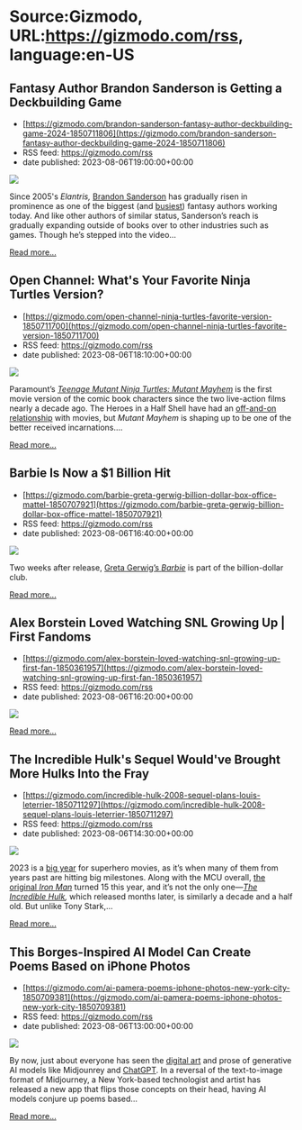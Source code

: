 # Source:Gizmodo, URL:https://gizmodo.com/rss, language:en-US

## Fantasy Author Brandon Sanderson is Getting a Deckbuilding Game
 - [https://gizmodo.com/brandon-sanderson-fantasy-author-deckbuilding-game-2024-1850711806](https://gizmodo.com/brandon-sanderson-fantasy-author-deckbuilding-game-2024-1850711806)
 - RSS feed: https://gizmodo.com/rss
 - date published: 2023-08-06T19:00:00+00:00

<img class="type:primaryImage" src="https://i.kinja-img.com/gawker-media/image/upload/s--YiPr4inj--/c_fit,fl_progressive,q_80,w_636/f277f6412a548857d0262778bee3a2dd.jpg" /><p>Since 2005's <em>Elantris, </em><a href="https://gizmodo.com/brandon-sanderson-s-message-to-publishing-is-mostly-a-m-1848673821">Brandon Sanderson</a> has gradually risen in prominence as one of the biggest (and <a href="https://gizmodo.com/brandon-sanderson-41-million-kickstarter-meaning-for-a-1848800172">busiest</a>) fantasy authors working today. And like other authors of similar status, Sanderson’s reach is gradually expanding outside of books over to other industries such as games. Though he’s stepped into the video…</p><p><a href="https://gizmodo.com/brandon-sanderson-fantasy-author-deckbuilding-game-2024-1850711806">Read more...</a></p>

## Open Channel: What's Your Favorite Ninja Turtles Version?
 - [https://gizmodo.com/open-channel-ninja-turtles-favorite-version-1850711700](https://gizmodo.com/open-channel-ninja-turtles-favorite-version-1850711700)
 - RSS feed: https://gizmodo.com/rss
 - date published: 2023-08-06T18:10:00+00:00

<img class="type:primaryImage" src="https://i.kinja-img.com/gawker-media/image/upload/s--x5P6i2hw--/c_fit,fl_progressive,q_80,w_636/5c79645d6b43ad3526ff906128c18dc7.jpg" /><p>Paramount’s <a href="https://gizmodo.com/tmnt-mutant-mayhem-review-seth-rogen-ninja-turtle-movie-1850675903"><em>Teenage Mutant Ninja Turtles: Mutant Mayhem</em></a><em> </em>is the first movie version of the comic book characters since the two live-action films nearly a decade ago. The Heroes in a Half Shell have had an <a href="https://gizmodo.com/ninja-turtles-movies-ranked-tmnt-teenage-mutant-films-1850683019">off-and-on relationship</a> with movies, but <em>Mutant Mayhem </em>is shaping up to be one of the better received incarnations.…</p><p><a href="https://gizmodo.com/open-channel-ninja-turtles-favorite-version-1850711700">Read more...</a></p>

## Barbie Is Now a $1 Billion Hit
 - [https://gizmodo.com/barbie-greta-gerwig-billion-dollar-box-office-mattel-1850707921](https://gizmodo.com/barbie-greta-gerwig-billion-dollar-box-office-mattel-1850707921)
 - RSS feed: https://gizmodo.com/rss
 - date published: 2023-08-06T16:40:00+00:00

<img class="type:primaryImage" src="https://i.kinja-img.com/gawker-media/image/upload/s--oAI7j2ei--/c_fit,fl_progressive,q_80,w_636/37f91a582780de54d1b07de754dcd5bc.jpg" /><p>Two weeks after release, <a href="https://gizmodo.com/barbie-review-margot-robbie-greta-gerwig-ryan-gosling-1850660597">Greta Gerwig’s </a><a href="https://gizmodo.com/barbie-review-margot-robbie-greta-gerwig-ryan-gosling-1850660597"><em>Barbie</em></a><em> </em>is part of the billion-dollar club.<br /></p><p><a href="https://gizmodo.com/barbie-greta-gerwig-billion-dollar-box-office-mattel-1850707921">Read more...</a></p>

## Alex Borstein Loved Watching SNL Growing Up | First Fandoms
 - [https://gizmodo.com/alex-borstein-loved-watching-snl-growing-up-first-fan-1850361957](https://gizmodo.com/alex-borstein-loved-watching-snl-growing-up-first-fan-1850361957)
 - RSS feed: https://gizmodo.com/rss
 - date published: 2023-08-06T16:20:00+00:00

<img class="type:primaryImage" src="https://i.kinja-img.com/gawker-media/image/upload/s--xvrQzKsL--/c_fit,fl_progressive,q_80,w_636/d8873dbab5f9b3bbe8f634bd06ef0b62.jpg" /><p><a href="https://gizmodo.com/alex-borstein-loved-watching-snl-growing-up-first-fan-1850361957">Read more...</a></p>

## The Incredible Hulk's Sequel Would've Brought More Hulks Into the Fray
 - [https://gizmodo.com/incredible-hulk-2008-sequel-plans-louis-leterrier-1850711297](https://gizmodo.com/incredible-hulk-2008-sequel-plans-louis-leterrier-1850711297)
 - RSS feed: https://gizmodo.com/rss
 - date published: 2023-08-06T14:30:00+00:00

<img class="type:primaryImage" src="https://i.kinja-img.com/gawker-media/image/upload/s--fOhgq-rc--/c_fit,fl_progressive,q_80,w_636/e8b5be28c43c9f01121ed1f75a14dd53.jpg" /><p>2023 is a <a href="https://gizmodo.com/the-dark-knight-anniversary-christopher-nolan-batman-1850642054">big year</a> for superhero movies, as it’s when many of them from years past are hitting big milestones. Along with the MCU overall, <a href="https://gizmodo.com/marvel-iron-man-15th-anniversary-tony-stark-avengers-1850395992">the original </a><a href="https://gizmodo.com/marvel-iron-man-15th-anniversary-tony-stark-avengers-1850395992"><em>Iron Man</em></a><em> </em>turned 15 this year, and it’s not the only one—<a href="https://gizmodo.com/oh-so-thats-why-marvel-hasnt-made-any-more-hulk-movies-1697783814"><em>The Incredible Hulk</em></a><em>, </em>which released months later, is similarly a decade and a half old. But unlike Tony Stark,…</p><p><a href="https://gizmodo.com/incredible-hulk-2008-sequel-plans-louis-leterrier-1850711297">Read more...</a></p>

## This Borges-Inspired AI Model Can Create Poems Based on iPhone Photos
 - [https://gizmodo.com/ai-pamera-poems-iphone-photos-new-york-city-1850709381](https://gizmodo.com/ai-pamera-poems-iphone-photos-new-york-city-1850709381)
 - RSS feed: https://gizmodo.com/rss
 - date published: 2023-08-06T13:00:00+00:00

<img class="type:primaryImage" src="https://i.kinja-img.com/gawker-media/image/upload/s--UvDTRYAr--/c_fit,fl_progressive,q_80,w_636/d7735db2782ec46dccf59eeb10c71f9f.png" /><p>By now, just about everyone has seen the <a href="https://gizmodo.com/ai-art-generator-midjourney-starry-ai-1849397263">digital art</a> and prose of generative AI models like Midjounrey and <a href="https://gizmodo.com/chat-gpt-openai-ai-finance-ai-everything-we-know-1850018307">ChatGPT</a>. In a reversal of the text-to-image format of Midjourney, a New York-based technologist and artist has released a new app that flips those concepts on their head, having AI models conjure up poems based…</p><p><a href="https://gizmodo.com/ai-pamera-poems-iphone-photos-new-york-city-1850709381">Read more...</a></p>

